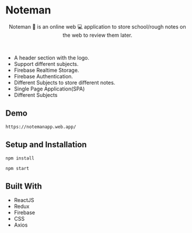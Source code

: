 # Noteman

<div align="center">
  
Noteman 📓 is an online web 💻 application to store school/rough notes on the web to review them later.

</div>
  
<br/>
 
- A header section with the logo.
- Support different subjects.
- Firebase Realtime Storage.
- Firebase Authentication.
- Different Subjects to store different notes.
- Single Page Application(SPA)
- Different Subjects


## Demo

```
https://notemanapp.web.app/
```

## Setup and Installation

```
npm install
```   

```
npm start
```   

## Built With

- ReactJS
- Redux
- Firebase
- CSS
- Axios
